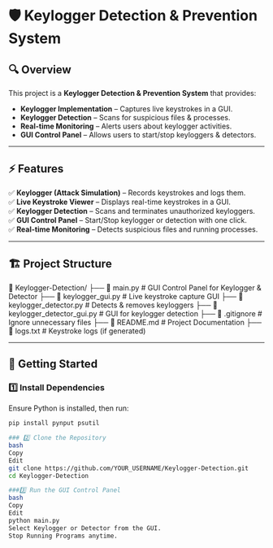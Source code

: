 # 🛡️ Keylogger Detection & Prevention System

## 🔍 Overview
This project is a **Keylogger Detection & Prevention System** that provides:
- **Keylogger Implementation** – Captures live keystrokes in a GUI.
- **Keylogger Detection** – Scans for suspicious files & processes.
- **Real-time Monitoring** – Alerts users about keylogger activities.
- **GUI Control Panel** – Allows users to start/stop keyloggers & detectors.

---

## ⚡ Features
✅ **Keylogger (Attack Simulation)** – Records keystrokes and logs them.  
✅ **Live Keystroke Viewer** – Displays real-time keystrokes in a GUI.  
✅ **Keylogger Detection** – Scans and terminates unauthorized keyloggers.  
✅ **GUI Control Panel** – Start/Stop keylogger or detection with one click.  
✅ **Real-time Monitoring** – Detects suspicious files and running processes.  

---

## 🏗️ Project Structure
📂 Keylogger-Detection/ ├── 📜 main.py # GUI Control Panel for Keylogger & Detector ├── 📜 keylogger_gui.py # Live keystroke capture GUI ├── 📜 keylogger_detector.py # Detects & removes keyloggers ├── 📜 keylogger_detector_gui.py # GUI for keylogger detection ├── 📜 .gitignore # Ignore unnecessary files ├── 📜 README.md # Project Documentation ├── 📜 logs.txt # Keystroke logs (if generated)


---

## 🚀 Getting Started

### 1️⃣ Install Dependencies
Ensure Python is installed, then run:
```bash
pip install pynput psutil

### 2️⃣ Clone the Repository
bash
Copy
Edit
git clone https://github.com/YOUR_USERNAME/Keylogger-Detection.git
cd Keylogger-Detection

###3️⃣ Run the GUI Control Panel
bash
Copy
Edit
python main.py
Select Keylogger or Detector from the GUI.
Stop Running Programs anytime.
